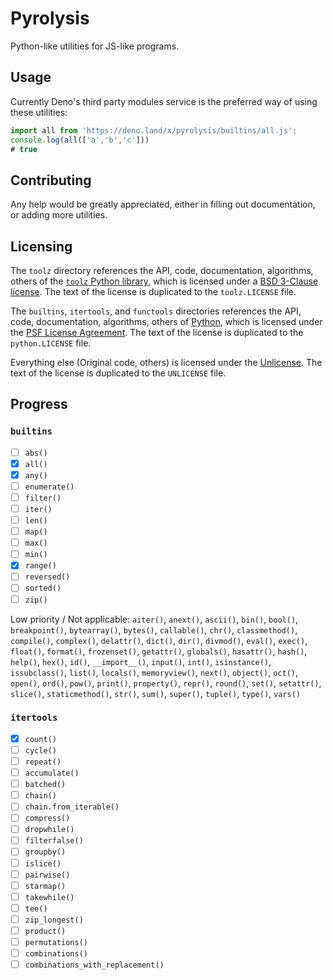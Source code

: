 # Pyrolysis

Python-like utilities for JS-like programs.


## Usage

Currently Deno's third party modules service is the preferred way of using these utilities:

```js
import all from 'https://deno.land/x/pyrolysis/builtins/all.js';
console.log(all(['a','b','c']))
# true
```


## Contributing

Any help would be greatly appreciated, either in filling out documentation, or adding more utilities.


## Licensing

The `toolz` directory references the API, code, documentation, algorithms, others of the [`toolz` Python library](https://toolz.readthedocs.io/), which is licensed under a [BSD 3-Clause license](https://github.com/pytoolz/toolz/blob/master/LICENSE.txt). The text of the license is duplicated to the `toolz.LICENSE` file.

The `builtins`, `itertools`, and `functools` directories references the API, code, documentation, algorithms, others of [Python](https://www.python.org/), which is licensed under the [PSF License Agreement](https://docs.python.org/3/license.html). The text of the license is duplicated to the `python.LICENSE` file.

Everything else (Original code, others) is licensed under the [Unlicense](https://unlicense.org/). The text of the license is duplicated to the `UNLICENSE` file.


## Progress

### `builtins`

- [ ] `abs()`
- [x] `all()`
- [x] `any()`
- [ ] `enumerate()`
- [ ] `filter()`
- [ ] `iter()`
- [ ] `len()`
- [ ] `map()`
- [ ] `max()`
- [ ] `min()`
- [x] `range()`
- [ ] `reversed()`
- [ ] `sorted()`
- [ ] `zip()`

Low priority / Not applicable: `aiter()`, `anext()`, `ascii()`, `bin()`, `bool()`, `breakpoint()`, `bytearray()`, `bytes()`, `callable()`, `chr()`, `classmethod()`, `compile()`, `complex()`, `delattr()`, `dict()`, `dir()`, `divmod()`, `eval()`, `exec()`, `float()`, `format()`, `frozenset()`, `getattr()`, `globals()`, `hasattr()`, `hash()`, `help()`, `hex()`, `id()`, `__import__()`, `input()`, `int()`, `isinstance()`, `issubclass()`, `list()`, `locals()`, `memoryview()`, `next()`, `object()`, `oct()`, `open()`, `ord()`, `pow()`, `print()`, `property()`, `repr()`, `round()`, `set()`, `setattr()`, `slice()`, `staticmethod()`, `str()`, `sum()`, `super()`, `tuple()`, `type()`, `vars()`


### `itertools`

- [x] `count()`
- [ ] `cycle()`
- [ ] `repeat()`
- [ ] `accumulate()`
- [ ] `batched()`
- [ ] `chain()`
- [ ] `chain.from_iterable()`
- [ ] `compress()`
- [ ] `dropwhile()`
- [ ] `filterfalse()`
- [ ] `groupby()`
- [ ] `islice()`
- [ ] `pairwise()`
- [ ] `starmap()`
- [ ] `takewhile()`
- [ ] `tee()`
- [ ] `zip_longest()`
- [ ] `product()`
- [ ] `permutations()`
- [ ] `combinations()`
- [ ] `combinations_with_replacement()`
